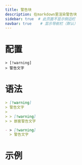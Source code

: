```yaml
---
title: 警告块
description: 在markdown里渲染警告块
sidebar: true  # 此页面不显示侧边栏
navbar: true    # 显示导航栏（默认）
---
```



# 配置
```plaintext
> [!warning]
> 警告文字
```

# 语法
````markdown
> [!warning]
> 警告文字
>
> > [!warning]
> > 嵌套警告文字

- > [!warning]
  > 警告文字
````


# 示例

<script setup>
import {MarkdownViewer} from "@"; 
import {ref} from "vue"; 
const typedExample = ref(`
> [!warning]
> 警告文字
>
> > [!warning]
> > 嵌套警告文字

- > [!warning]
  > 警告文字
`)
</script>

<MarkdownViewer :text="typedExample" />
